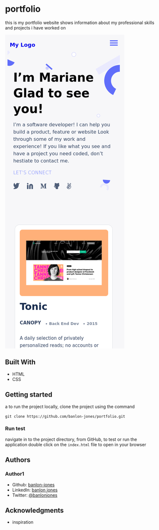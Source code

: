 # portfolio

this is my portfolio website shows information about my professional skills and projects i have worked on

![app-screenshot](./images/app_image.png)

## Built With 
 - HTML
 - CSS

## Getting started
a
to run the project locally, clone the project using the command 

`git clone https://github.com/banlon-jones/portfolio.git`

### Run test
navigate in to the project directory, from GitHub,
to test or run the application double click on the `index.html` file to open in your browser

## Authors

### Author1
 - Github: [banlon-jones](https://github.com/banlon-jones)
 - LinkedIn: [banlon jones](https://www.linkedin.com/in/banlon-jones-b0205812a)
 - Twitter: [@banlonjones](https://twitter.com/banlonjones)

## Acknowledgments

- inspiration
